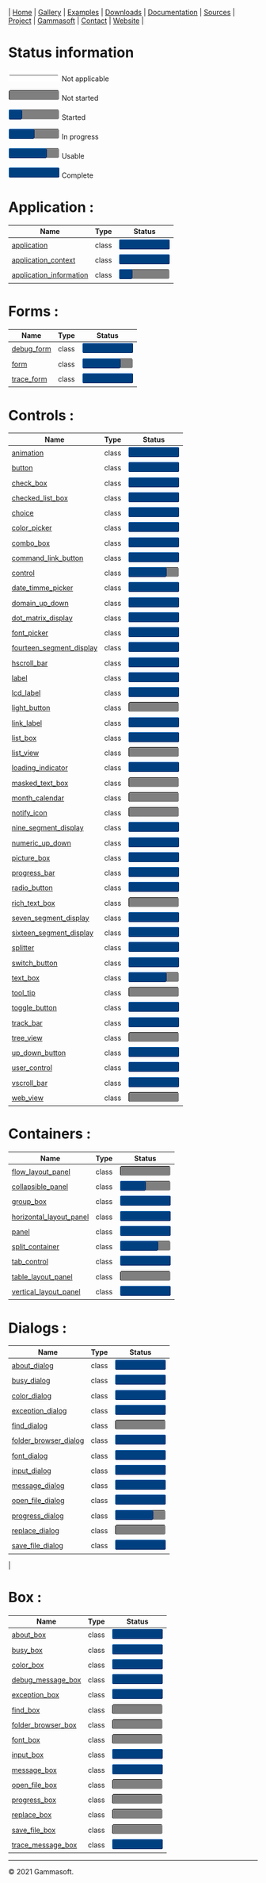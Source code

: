 | [Home](home.md) | [Gallery](gallery.md) | [Examples](examples.md) | [Downloads](downloads.md) | [Documentation](documentation.md) | [Sources](https://github.com/gammasoft71/xtd) | [Project](https://sourceforge.net/projects/xtdpro/) | [Gammasoft](gammasoft.md)  | [Contact](contact.md) | [Website](https://gammasoft71.wixsite.com/xtdpro) |

# Status information

![progressina](pictures/progress_ina.png) Not applicable

![progress0](pictures/progress0.png) Not started

![progress25](pictures/progress25.png) Started

![progress50](pictures/progress50.png) In progress

![progress75](pictures/progress75.png) Usable

![progress100](pictures/progress100.png) Complete

# Application :

| Name                                                                                      | Type  | Status                                   |
|-------------------------------------------------------------------------------------------|-------|------------------------------------------|
| [application](../src/xtd.forms/include/xtd/forms/application.h)                           | class | ![progress100](pictures/progress100.png) |
| [application_context](../src/xtd.forms/include/xtd/forms/application_context.h)           | class | ![progress100](pictures/progress100.png) |
| [application_information](../src/xtd.forms/include/xtd/forms/application_information.h)   | class | ![progress25](pictures/progress25.png)   |

# Forms :

| Name                                                          | Type  | Status                                   |
|---------------------------------------------------------------|-------|------------------------------------------|
| [debug_form](../src/xtd.forms/include/xtd/forms/debug_form.h) | class | ![progress100](pictures/progress100.png) |
| [form](../src/xtd.forms/include/xtd/forms/form.h)             | class | ![progress75](pictures/progress75.png)   |
| [trace_form](../src/xtd.forms/include/xtd/forms/trace_form.h) | class | ![progress100](pictures/progress100.png) |

# Controls :

| Name                                                                                      | Type  | Status                                   |
|-------------------------------------------------------------------------------------------|-------|------------------------------------------|
| [animation](../src/xtd.forms/include/xtd/forms/animation.h)                               | class | ![progress100](pictures/progress100.png) |
| [button](../src/xtd.forms/include/xtd/forms/button.h)                                     | class | ![progress100](pictures/progress100.png) |
| [check_box](../src/xtd.forms/include/xtd/forms/check_box.h)                               | class | ![progress100](pictures/progress100.png) |
| [checked_list_box](../src/xtd.forms/include/xtd/forms/checked_list_box.h)                 | class | ![progress100](pictures/progress100.png) |
| [choice](../src/xtd.forms/include/xtd/forms/choice.h)                                     | class | ![progress100](pictures/progress100.png) |
| [color_picker](../src/xtd.forms/include/xtd/forms/color_picker.h)                         | class | ![progress100](pictures/progress100.png) |
| [combo_box](../src/xtd.forms/include/xtd/forms/combo_box.h)                               | class | ![progress100](pictures/progress100.png) |
| [command_link_button](../src/xtd.forms/include/xtd/forms/command_link_button.h)           | class | ![progress100](pictures/progress100.png) |
| [control](../src/xtd.forms/include/xtd/forms/control.h)                                   | class | ![progress75](pictures/progress75.png)   |
| [date_timme_picker](../src/xtd.forms/include/xtd/forms/date_time_picker.h)                | class | ![progress100](pictures/progress100.png) |
| [domain_up_down](../src/xtd.forms/include/xtd/forms/domain_up_down.h)                     | class | ![progress100](pictures/progress100.png) |
| [dot_matrix_display](../src/xtd.forms/include/xtd/forms/dot_matrix_display.h)             | class | ![progress100](pictures/progress100.png) |
| [font_picker](../src/xtd.forms/include/xtd/forms/font_picker.h)                           | class | ![progress100](pictures/progress100.png) |
| [fourteen_segment_display](../src/xtd.forms/include/xtd/forms/fourteen_segment_display.h) | class | ![progress100](pictures/progress100.png) |
| [hscroll_bar](../src/xtd.forms/include/xtd/forms/hscroll_bar.h)                           | class | ![progress100](pictures/progress100.png) |
| [label](../src/xtd.forms/include/xtd/forms/label.h)                                       | class | ![progress100](pictures/progress100.png) |
| [lcd_label](../src/xtd.forms/include/xtd/forms/lcd_label.h)                               | class | ![progress100](pictures/progress100.png) |
| [light_button](../src/xtd.forms/include/xtd/forms/light_button.h)                         | class | ![progress0](pictures/progress0.png) |
| [link_label](../src/xtd.forms/include/xtd/forms/link_label.h)                             | class | ![progress100](pictures/progress100.png) |
| [list_box](../src/xtd.forms/include/xtd/forms/list_box.h)                                 | class | ![progress100](pictures/progress100.png) |
| [list_view](../src/xtd.forms/include/xtd/forms/list_view.h)                               | class | ![progress0](pictures/progress0.png)     |
| [loading_indicator](../src/xtd.forms/include/xtd/forms/loading_indicator.h)               | class | ![progress100](pictures/progress100.png) |
| [masked_text_box](../src/xtd.forms/include/xtd/forms/masked_text_box.h)                   | class | ![progress0](pictures/progress0.png)     |
| [month_calendar](../src/xtd.forms/include/xtd/forms/month_calendar.h)                     | class | ![progress0](pictures/progress0.png)     |
| [notify_icon](../src/xtd.forms/include/xtd/forms/notify_icon.h)                           | class | ![progress0](pictures/progress0.png)     |
| [nine_segment_display](../src/xtd.forms/include/xtd/forms/nine_segment_display.h)         | class | ![progress100](pictures/progress100.png) |
| [numeric_up_down](../src/xtd.forms/include/xtd/forms/numeric_up_down.h)                   | class | ![progress100](pictures/progress100.png) |
| [picture_box](../src/xtd.forms/include/xtd/forms/picture_box.h)                           | class | ![progress100](pictures/progress100.png) |
| [progress_bar](../src/xtd.forms/include/xtd/forms/progress_bar.h)                         | class | ![progress100](pictures/progress100.png) |
| [radio_button](../src/xtd.forms/include/xtd/forms/radio_button.h)                         | class | ![progress100](pictures/progress100.png) |
| [rich_text_box](../src/xtd.forms/include/xtd/forms/rich_text_box.h)                       | class | ![progress0](pictures/progress0.png)     |
| [seven_segment_display](../src/xtd.forms/include/xtd/forms/seven_segment_display.h)       | class | ![progress100](pictures/progress100.png) |
| [sixteen_segment_display](../src/xtd.forms/include/xtd/forms/suxteen_segment_display.h)   | class | ![progress100](pictures/progress100.png) |
| [splitter](../src/xtd.forms/include/xtd/forms/splitter.h)                                 | class | ![progress100](pictures/progress100.png) |
| [switch_button](../src/xtd.forms/include/xtd/forms/switch_button.h)                       | class | ![progress100](pictures/progress100.png) |
| [text_box](../src/xtd.forms/include/xtd/forms/text_box.h)                                 | class | ![progress75](pictures/progress75.png)   |
| [tool_tip](../src/xtd.forms/include/xtd/forms/tool_tip.h)                                 | class | ![progress0](pictures/progress0.png)     |
| [toggle_button](../src/xtd.forms/include/xtd/forms/toggle_button.h)                       | class | ![progress100](pictures/progress100.png) |
| [track_bar](../src/xtd.forms/include/xtd/forms/track_bar.h)                               | class | ![progress100](pictures/progress100.png) |
| [tree_view](../src/xtd.forms/include/xtd/forms/tree_view.h)                               | class | ![progress0](pictures/progress0.png)     |
| [up_down_button](../src/xtd.forms/include/xtd/forms/up_down_button.h)                     | class | ![progress100](pictures/progress100.png) |
| [user_control](../src/xtd.forms/include/xtd/forms/user_control.h)                         | class | ![progress100](pictures/progress100.png) |
| [vscroll_bar](../src/xtd.forms/include/xtd/forms/vscroll_bar_barion.h)                    | class | ![progress100](pictures/progress100.png) |
| [web_view](../src/xtd.forms/include/xtd/forms/web_view.h)                                 | class | ![progress0](pictures/progress0.png)     |

# Containers :

| Name                                                                                    | Type  | Status                                   |
|-----------------------------------------------------------------------------------------|-------|------------------------------------------|
| [flow_layout_panel](../src/xtd.forms/include/xtd/forms/flow_layout_panel.h)             | class | ![progress0](pictures/progress0.png)     |
| [collapsible_panel](../src/xtd.forms/include/xtd/forms/collapsible_panel.h)             | class | ![progress50](pictures/progress50.png)   |
| [group_box](../src/xtd.forms/include/xtd/forms/group_box.h)                             | class | ![progress100](pictures/progress100.png) |
| [horizontal_layout_panel](../src/xtd.forms/include/xtd/forms/horizontal_layout_panel.h) | class | ![progress100](pictures/progress100.png) |
| [panel](../src/xtd.forms/include/xtd/forms/panel.h)                                     | class | ![progress100](pictures/progress100.png) |
| [split_container](../src/xtd.forms/include/xtd/forms/split_container.h)                 | class | ![progress75](pictures/progress75.png)   |
| [tab_control](../src/xtd.forms/include/xtd/forms/tab_control.h)                         | class | ![progress100](pictures/progress100.png) |
| [table_layout_panel](../src/xtd.forms/include/xtd/forms/table_layout_panel.h)           | class | ![progress0](pictures/progress0.png)     |
| [vertical_layout_panel](../src/xtd.forms/include/xtd/forms/vertical_layout_panel.h)     | class | ![progress100](pictures/progress100.png) |

# Dialogs :

| Name                                                                                | Type  | Status                                   |
|-------------------------------------------------------------------------------------|-------|------------------------------------------|
| [about_dialog](../src/xtd.forms/include/xtd/forms/about_dialog.h)                   | class | ![progress100](pictures/progress100.png) |
| [busy_dialog](../src/xtd.forms/include/xtd/forms/busy_dialog.h)                     | class | ![progress100](pictures/progress100.png) |
| [color_dialog](../src/xtd.forms/include/xtd/forms/color_dialog.h)                   | class | ![progress100](pictures/progress100.png) |
| [exception_dialog](../src/xtd.forms/include/xtd/forms/exception_dialog.h)           | class | ![progress100](pictures/progress100.png) |
| [find_dialog](../src/xtd.forms/include/xtd/forms/find_dialog.h)                     | class | ![progress0](pictures/progress0.png)     |
| [folder_browser_dialog](../src/xtd.forms/include/xtd/forms/folder_browser_dialog.h) | class | ![progress100](pictures/progress100.png) |
| [font_dialog](../src/xtd.forms/include/xtd/forms/font_dialog.h)                     | class | ![progress100](pictures/progress100.png) |
| [input_dialog](../src/xtd.forms/include/xtd/forms/input_dialog.h)                   | class | ![progress100](pictures/progress100.png) |
| [message_dialog](../src/xtd.forms/include/xtd/forms/message_dialog.h)               | class | ![progress100](pictures/progress100.png) |
| [open_file_dialog](../src/xtd.forms/include/xtd/forms/open_file_dialog.h)           | class | ![progress100](pictures/progress100.png) |
| [progress_dialog](../src/xtd.forms/include/xtd/forms/progress_dialog.h)             | class | ![progress75](pictures/progress75.png)   |
| [replace_dialog](../src/xtd.forms/include/xtd/forms/replace_dialog.h)               | class | ![progress0](pictures/progress0.png)     |
| [save_file_dialog](../src/xtd.forms/include/xtd/forms/save_file_dialog.h)           | class | ![progress100](pictures/progress100.png) |
|

# Box :

| Name                                                                          | Type  | Status                                   |
|-------------------------------------------------------------------------------|-------|------------------------------------------|
| [about_box](../src/xtd.forms/include/xtd/forms/about_box.h)                   | class | ![progress100](pictures/progress100.png) |
| [busy_box](../src/xtd.forms/include/xtd/forms/busy_box.h)                     | class | ![progress100](pictures/progress100.png) |
| [color_box](../src/xtd.forms/include/xtd/forms/color_box.h)                   | class | ![progress100](pictures/progress100.png) |
| [debug_message_box](../src/xtd.forms/include/xtd/forms/debug_message_box.h)   | class | ![progress100](pictures/progress100.png) |
| [exception_box](../src/xtd.forms/include/xtd/forms/exception_box.h)           | class | ![progress100](pictures/progress100.png) |
| [find_box](../src/xtd.forms/include/xtd/forms/find_box.h)                     | class | ![progress0](pictures/progress0.png)     |
| [folder_browser_box](../src/xtd.forms/include/xtd/forms/folder_browser_box.h) | class | ![progress0](pictures/progress0.png)     |
| [font_box](../src/xtd.forms/include/xtd/forms/font_box.h)                     | class | ![progress0](pictures/progress0.png)     |
| [input_box](../src/xtd.forms/include/xtd/forms/input_box.h)                   | class | ![progress100](pictures/progress100.png) |
| [message_box](../src/xtd.forms/include/xtd/forms/message_box.h)               | class | ![progress100](pictures/progress100.png) |
| [open_file_box](../src/xtd.forms/include/xtd/forms/open_file_box.h)           | class | ![progress0](pictures/progress0.png)     |
| [progress_box](../src/xtd.forms/include/xtd/forms/progress_box.h)             | class | ![progress0](pictures/progress0.png)     |
| [replace_box](../src/xtd.forms/include/xtd/forms/replace_box.h)               | class | ![progress0](pictures/progress0.png)     |
| [save_file_box](../src/xtd.forms/include/xtd/forms/save_file_box.h)           | class | ![progress0](pictures/progress0.png)     |
| [trace_message_box](../src/xtd.forms/include/xtd/forms/trace_message_box.h)   | class | ![progress100](pictures/progress100.png) |

______________________________________________________________________________________________

© 2021 Gammasoft.

